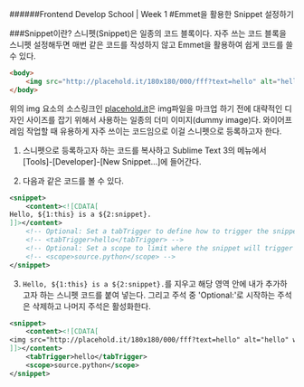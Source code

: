 ######Frontend Develop School | Week 1
#Emmet을 활용한 Snippet 설정하기

###Snippet이란?
스니펫(Snippet)은 일종의 코드 블록이다. 자주 쓰는 코드 블록을 스니펫 설정해두면 매번 같은 코드를 작성하지 않고 Emmet을 활용하여 쉽게 코드를 쓸 수 있다.

```html
<body>
    <img src="http://placehold.it/180x180/000/fff?text=hello" alt="hello" width="180" height="180"> 
</body>
```

위의 img 요소의 소스링크인 [placehold.it](http://placehold.it)은 img파일을 마크업 하기 전에 대략적인 디자인 사이즈를 잡기 위해서 사용하는 일종의 더미 이미지(dummy image)다. 와이어프레임 작업할 때 유용하게 자주 쓰이는 코드임으로 이걸 스니펫으로 등록하고자 한다.

1. 스니펫으로 등록하고자 하는 코드를 복사하고 Sublime Text 3의 메뉴에서 [Tools]-[Developer]-[New Snippet...]에 들어간다.

2. 다음과 같은 코드를 볼 수 있다.

```xml
<snippet>
    <content><![CDATA[
Hello, ${1:this} is a ${2:snippet}.
]]></content>
    <!-- Optional: Set a tabTrigger to define how to trigger the snippet -->
    <!-- <tabTrigger>hello</tabTrigger> -->
    <!-- Optional: Set a scope to limit where the snippet will trigger -->
    <!-- <scope>source.python</scope> -->
</snippet>
```

3. `Hello, ${1:this} is a ${2:snippet}.`를 지우고 해당 영역 안에 내가 추가하고자 하는 스니펫 코드를 붙여 넣는다. 그리고 주석 중 'Optional:'로 시작하는 주석은 삭제하고 나머지 주석은 활성화한다.

```xml
<snippet>
    <content><![CDATA[
<img src="http://placehold.it/180x180/000/fff?text=hello" alt="hello" width="180" height="180">
]]></content>
    <tabTrigger>hello</tabTrigger>
    <scope>source.python</scope>
</snippet>
```
